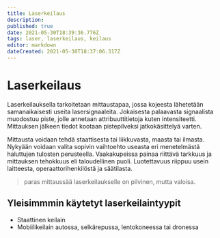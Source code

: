 ```yaml
---
title: Laserkeilaus
description: 
published: true
date: 2021-05-30T18:39:36.776Z
tags: laser, laserkeilaus, keilaus
editor: markdown
dateCreated: 2021-05-30T18:37:06.317Z
---
```


# Laserkeilaus
Laserkeilauksella tarkoitetaan mittaustapaa, jossa kojeesta lähetetään samanaikaisesti useita lasersignaaleita. Jokaisesta palaavasta signaalista muodostuu piste, jolle annetaan attribuuttitietoja kuten intensiteetti. Mittauksen jälkeen tiedot kootaan pistepilveksi jatkokäsittelyä varten.

Mittausta voidaan tehdä staattisesta tai liikkuvasta, maasta tai ilmasta. Nykyään voidaan valita sopivin vaihtoehto useasta eri menetelmästä haluttujen tulosten perusteella. Vaakakupeissa painaa riittävä tarkkuus ja mittauksen tehokkuus eli taloudellinen puoli. Luotettavuus riippuu usein laitteesta, operaattorihenkilöstä ja säätilasta.

> paras mittaussää laserkeilaukselle on pilvinen, mutta valoisa.

## Yleisimmmin käytetyt laserkeilaintyypit
- Staattinen keilain
- Mobiilikeilain autossa, selkärepussa, lentokoneessa tai dronessa

